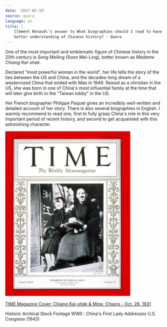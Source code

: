```yaml
---
date: '2017-02-19'
source: quora
language: en
title: |
    Clément Renaud\'s answer to What biographies should I read to have a
    better understanding of Chinese history? - Quora
---
```


One of the most important and emblematic figure of Chinese history in
the 20th century is Song Meiling (Soon Mei-Ling), better known as
*Madame Chiang Kai-shek*.

Declared "most powerful woman in the world", her life tells the story of
the ties between the US and China, and the decades-long dream of a
westernized China that ended with Mao in 1949. Raised as a christian in
the US, she was born in one of China's most influential family at the
time that will later give birth to the "Taiwan lobby" in the US.

Her French biographer Philippe Paquet gives an incredibly well-written
and detailed account of her story. There is also several biographies in
English. I warmly recommend to read one, first to fully grasp China's
role in this very important period of recent history, and second to get
acquainted with this astonishing character.

![](./img/main-qimg-fb154549200dc0aa9d36f32304cfa899-c.png)

[TIME Magazine Cover: Chiang Kai-shek & Mme. Chiang - Oct. 26,
1931](http://content.time.com/time/covers/0,16641,19311026,00.html)

Historic Archival Stock Footage WWII : China\'s First Lady Addresses
U.S. Congress (1943)
